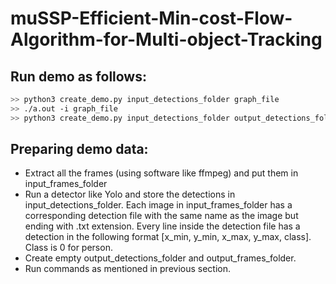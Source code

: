 # muSSP-Efficient-Min-cost-Flow-Algorithm-for-Multi-object-Tracking

## Run demo as follows:
```bash
>> python3 create_demo.py input_detections_folder graph_file
>> ./a.out -i graph_file
>> python3 create_demo.py input_detections_folder output_detections_folder Shortest_Paths.txt input_frames_folder output_frames_folder output_video_path
```

## Preparing demo data:
- Extract all the frames (using software like ffmpeg) and put them in input_frames_folder
- Run a detector like Yolo and store the detections in input_detections_folder. Each image in input_frames_folder has a corresponding detection file with the same name as the image but ending with .txt extension. Every line inside the detection file has a detection in the following format [x_min, y_min, x_max, y_max, class]. Class is 0 for person. 
- Create empty output_detections_folder and output_frames_folder. 
- Run commands as mentioned in previous section.